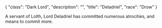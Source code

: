 {
    "class": "Dark Lord",
    "description": "",
    "title": "Deladriel",
    "race": "Drow"
}

A servant of Lolth, Lord Deladriel has committed numerous atrocities, and means to commit more.